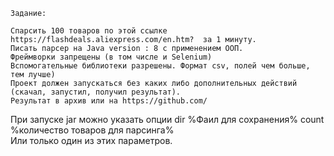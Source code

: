 ```
Задание:
 
Спарсить 100 товаров по этой ссылке https://flashdeals.aliexpress.com/en.htm?  за 1 минуту.
Писать парсер на Java version : 8 с применением ООП.  
Фреймворки запрещены (в том числе и Selenium)
Вспомогательные библиотеки разрешены. Формат csv, полей чем больше, тем лучше)
Проект должен запускаться без каких либо дополнительных действий  
(скачал, запустил, получил результат).
Результат в архив или на https://github.com/
```

При запуске jar можно указать опции dir %Фаил для сохранения% count %количество товаров для парсинга%  
Или только один из этих параметров.